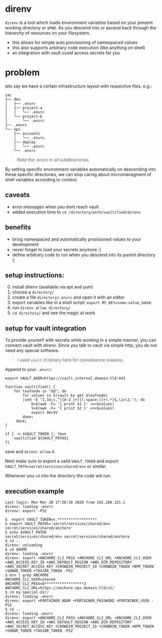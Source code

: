 # direnv

`direnv` is a tool which loads environment variables based on your present
working directory or `$PWD`. As you descend into or ascend back through the
hierarchy of resources on your filesystem.

- this allows for simple auto provisioning of namespaced values
- this also supports arbitrary code execution (like anything on shell)
- an integration with vault could access secrets for you

# problem

lets say we have a certain infrastructure layout with respective files. e.g.:
```
iac
├── dev
│   ├── .envrc
│   ├── project-a
│   │   └── .envrc
│   └── project-b
│       └── .envrc
├── .envrc
└── ops
    ├── accounts
    │   └── .envrc
    ├── deploy
    │   └── .envrc
    └── .envrc
```

> Note the .envrc in all subdirectories

By setting specific environment variables automatically on descending into
these specific directories, we can stop caring about micromanagment of shell
variables according to context.

## caveats
- error messages when you dont reach vault
- added execution time to `cd /directory/with/vaultified/direnv`

## benefits
- bring namespaced and automatically provisioned values to your development
- never forget to load your secrets anymore :)
- define arbitrary code to run when you descend into its parent directory (:


## setup instructions:

0. install direnv (available via apt and yum)
1. choose a `directory/`
2. create a file  `directory/.envrc` and open it with an editor
3. export variables like in a shell script: `export MY_KEY=some-value`, save.
4. run `direnv allow directory/`
5. `cd directory/` and see the magic at work

## setup for vault integration

To provide yourself with secrets while working in a simple manner, you can
connect vault with direnv. Since you talk to vault via simple http, you do not
need any special software.

> I used `vault` cli binary here for convenience reasons.

Append to your `.envrc`:
```
export VAULT_ADDR=https://vault.internal.domain.tld:443

function vaultified() {
    for leafnode in "$@"; do
        for values in $(vault kv get $leafnode\
        |sed -E "1,3d;s,^([A-Z_]+)[[:space:]]+(.*)$,\1=\2,"); do
            K=$(awk -F= '{ print $1 }' <<<$values)
            V=$(awk -F= '{ print $2 }' <<<$values)
            export $K=$V
        done;
     done;
}

if [ -n $VAULT_TOKEN ]; then
    vaultified ${VAULT_PATHS}
fi
```

save and `direnv allow` it.

Next make sure to export a valid `VAULT_TOKEN` and export
`VAULT_PATH=secret/services/shared/env` or similar.

Whenever you `cd` into the directory the code will run.

## execution example

```
Last login: Mon Mar 30 17:56:38 2020 from 192.168.121.1
direnv: loading .envrc
direnv: export -PS2

$  export VAULT_TOKEN=s.******************
$ export VAULT_PATHS='secret/services/shared/env secret/services/shared/anchore'
$ echo $VAULT_PATHS
secret/services/shared/env secret/services/shared/anchore
$ cd ..
direnv: unloading
$ cd $HOME
direnv: loading .envrc
direnv: export +ANCHORE_CLI_PASS +ANCHORE_CLI_URL +ANCHORE_CLI_USER
+AWS_ACCESS_KEY_ID +AWS_DEFAULT_REGION +AWS_ECR_REPOSITORY
+AWS_SECRET_ACCESS_KEY +CROWDIN_PROJECT_ID +CROWDIN_TOKEN +NPM_TOKEN
+SONAR_TOKEN +TAXJAR_TOKEN -PS2
$ env | grep ANCHORE
ANCHORE_CLI_USER=shared
ANCHORE_CLI_PASS=O******************3
ANCHORE_CLI_URL=https://anchore.ops.domain.tld/v1/
$ cd my-special-dir/
direnv: loading .envrc
direnv: export +PORTAINER_ADDR +PORTAINER_PASSWORD +PORTAINER_USER -PS2
$ cd ..
direnv: loading .envrc
direnv: export +ANCHORE_CLI_PASS +ANCHORE_CLI_URL +ANCHORE_CLI_USER
+AWS_ACCESS_KEY_ID +AWS_DEFAULT_REGION +AWS_ECR_REPOSITORY
+AWS_SECRET_ACCESS_KEY +CROWDIN_PROJECT_ID +CROWDIN_TOKEN +NPM_TOKEN
+SONAR_TOKEN +TAXJAR_TOKEN -PS2
```

